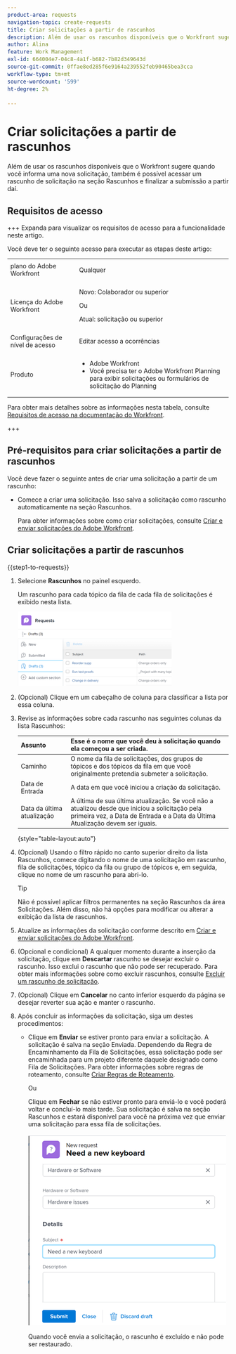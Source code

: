 ```yaml
---
product-area: requests
navigation-topic: create-requests
title: Criar solicitações a partir de rascunhos
description: Além de usar os rascunhos disponíveis que o Workfront sugere quando você informa uma nova solicitação, também é possível acessar um rascunho de solicitação na seção Rascunhos e finalizar a submissão a partir daí.
author: Alina
feature: Work Management
exl-id: 664004e7-04c8-4a1f-b682-7b82d349643d
source-git-commit: 0ffae8ed285f6e9164a239552feb90465bea3cca
workflow-type: tm+mt
source-wordcount: '599'
ht-degree: 2%

---
```


# Criar solicitações a partir de rascunhos

Além de usar os rascunhos disponíveis que o Workfront sugere quando você informa uma nova solicitação, também é possível acessar um rascunho de solicitação na seção Rascunhos e finalizar a submissão a partir daí.

## Requisitos de acesso

+++ Expanda para visualizar os requisitos de acesso para a funcionalidade neste artigo.

Você deve ter o seguinte acesso para executar as etapas deste artigo:

<table style="table-layout:auto"> 
 <col> 
 <col> 
 <tbody> 
  <tr> 
   <td role="rowheader">plano do Adobe Workfront</td> 
   <td> <p>Qualquer </p> </td> 
  </tr> 
  <tr> 
   <td role="rowheader">Licença do Adobe Workfront</td> 
   <td> <p>Novo: Colaborador ou superior</p>
   Ou
   <p>Atual: solicitação ou superior</p>
    </td> 
  </tr> 
  <tr> 
   <td role="rowheader">Configurações de nível de acesso</td> 
   <td> <p>Editar acesso a ocorrências</p>  </td> 
  </tr> 
  <tr> 
   <td role="rowheader"> Produto</td> 
   <td> <ul><li>Adobe Workfront</li><li>Você precisa ter o Adobe Workfront Planning para exibir solicitações ou formulários de solicitação do Planning</td> 
  </tr> 
 </tbody> 
</table>

Para obter mais detalhes sobre as informações nesta tabela, consulte [Requisitos de acesso na documentação do Workfront](/help/quicksilver/administration-and-setup/add-users/access-levels-and-object-permissions/access-level-requirements-in-documentation.md).

+++

## Pré-requisitos para criar solicitações a partir de rascunhos

Você deve fazer o seguinte antes de criar uma solicitação a partir de um rascunho: 

* Comece a criar uma solicitação. Isso salva a solicitação como rascunho automaticamente na seção Rascunhos.

  Para obter informações sobre como criar solicitações, consulte [Criar e enviar solicitações do Adobe Workfront](../../../manage-work/requests/create-requests/create-submit-requests.md).

## Criar solicitações a partir de rascunhos

{{step1-to-requests}}

1. Selecione **Rascunhos** no painel esquerdo.

   Um rascunho para cada tópico da fila de cada fila de solicitações é exibido nesta lista.

   ![](assets/nwe-drafts-section-with-list-of-drafts-350x169.png)

1. (Opcional) Clique em um cabeçalho de coluna para classificar a lista por essa coluna.

1. Revise as informações sobre cada rascunho nas seguintes colunas da lista Rascunhos:

   | Assunto | Esse é o nome que você deu à solicitação quando ela começou a ser criada. |
   |---|---|
   | Caminho | O nome da fila de solicitações, dos grupos de tópicos e dos tópicos da fila em que você originalmente pretendia submeter a solicitação. |
   | Data de Entrada | A data em que você iniciou a criação da solicitação. |
   | Data da última atualização | A última de sua última atualização. Se você não a atualizou desde que iniciou a solicitação pela primeira vez, a Data de Entrada e a Data da Última Atualização devem ser iguais. |

   {style="table-layout:auto"}

1. (Opcional) Usando o filtro rápido no canto superior direito da lista Rascunhos, comece digitando o nome de uma solicitação em rascunho, fila de solicitações, tópico da fila ou grupo de tópicos e, em seguida, clique no nome de um rascunho para abri-lo.

   >[!TIP]
   >
   >Não é possível aplicar filtros permanentes na seção Rascunhos da área Solicitações. Além disso, não há opções para modificar ou alterar a exibição da lista de rascunhos.

1. Atualize as informações da solicitação conforme descrito em [Criar e enviar solicitações do Adobe Workfront](../../../manage-work/requests/create-requests/create-submit-requests.md).
1. (Opcional e condicional) A qualquer momento durante a inserção da solicitação, clique em **Descartar** rascunho se desejar excluir o rascunho. Isso exclui o rascunho que não pode ser recuperado. Para obter mais informações sobre como excluir rascunhos, consulte [Excluir um rascunho de solicitação](../../../manage-work/requests/create-requests/delete-request-draft.md).

1. (Opcional) Clique em **Cancelar** no canto inferior esquerdo da página se desejar reverter sua ação e manter o rascunho.

1. Após concluir as informações da solicitação, siga um destes procedimentos:

   * Clique em **Enviar** se estiver pronto para enviar a solicitação. A solicitação é salva na seção Enviada. Dependendo da Regra de Encaminhamento da Fila de Solicitações, essa solicitação pode ser encaminhada para um projeto diferente daquele designado como Fila de Solicitações. Para obter informações sobre regras de roteamento, consulte [Criar Regras de Roteamento](../../../manage-work/requests/create-and-manage-request-queues/create-routing-rules.md).

     Ou

     Clique em **Fechar** se não estiver pronto para enviá-lo e você poderá voltar e concluí-lo mais tarde. Sua solicitação é salva na seção Rascunhos e estará disponível para você na próxima vez que enviar uma solicitação para essa fila de solicitações.

     ![](assets/nwe-submit-close-discard-draft-buttons-on-new-request-350x340.png)

     Quando você envia a solicitação, o rascunho é excluído e não pode ser restaurado.
